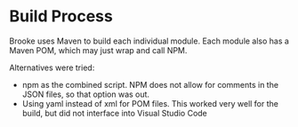 
# Build Process

Brooke uses Maven to build each individual module.  Each module also has a Maven POM, which may just wrap and call NPM.  

Alternatives were tried:
- npm as the combined script.  NPM does not allow for comments in the JSON files, so that option was out.
- Using yaml instead of xml for POM files.  This worked very well for the build, but did not interface into Visual Studio Code